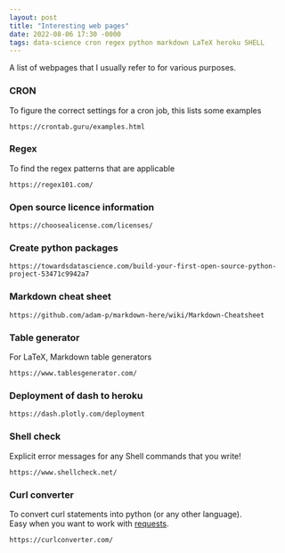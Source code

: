 ```yaml
---
layout: post
title: "Interesting web pages" 
date: 2022-08-06 17:30 -0000
tags: data-science cron regex python markdown LaTeX heroku SHELL 
---
```


A list of webpages that I usually refer to for various purposes. 

<!--more-->

### CRON 
To figure the correct settings for a cron job, this lists some examples

```
https://crontab.guru/examples.html 
```

### Regex 
To find the regex patterns that are applicable

```
https://regex101.com/
```

### Open source licence information  

```
https://choosealicense.com/licenses/
```

### Create python packages 

```
https://towardsdatascience.com/build-your-first-open-source-python-project-53471c9942a7
```

### Markdown cheat sheet

```
https://github.com/adam-p/markdown-here/wiki/Markdown-Cheatsheet
```

### Table generator
For LaTeX, Markdown table generators
```
https://www.tablesgenerator.com/
```

### Deployment of dash to heroku
```
https://dash.plotly.com/deployment
```

### Shell check 
Explicit error messages for any Shell commands that you write! 
```
https://www.shellcheck.net/
```

### Curl converter 
To convert curl statements into python (or any other language).  
Easy when you want to work with [requests](https://pypi.org/project/requests/).
```
https://curlconverter.com/
```

